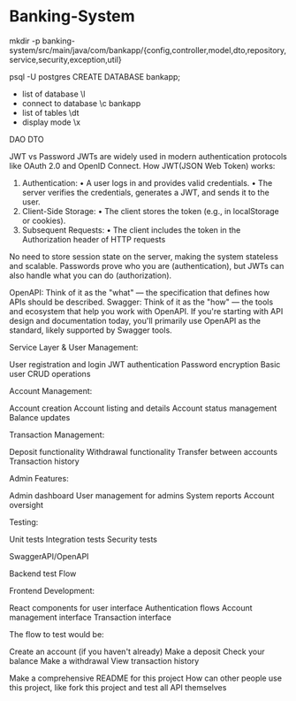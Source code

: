 # Banking-System


mkdir -p banking-system/src/main/java/com/bankapp/{config,controller,model,dto,repository,service,security,exception,util}



psql -U postgres
CREATE DATABASE bankapp;
- list of database
\l
- connect to database
\c bankapp
- list of tables
\dt
- display mode
\x




DAO
DTO

JWT vs Password
JWTs are widely used in modern authentication protocols like OAuth 2.0 and OpenID Connect.
How JWT(JSON Web Token) works:
1. Authentication:
• A user logs in and provides valid credentials.
• The server verifies the credentials, generates a JWT, and sends it to the user.
2. Client-Side Storage:
• The client stores the token (e.g., in localStorage or cookies).
3. Subsequent Requests:
• The client includes the token in the Authorization header of HTTP requests

No need to store session state on the server, making the system stateless and scalable.
Passwords prove who you are (authentication), but JWTs can also handle what you can do (authorization).

OpenAPI: Think of it as the "what" — the specification that defines how APIs should be described.
Swagger: Think of it as the "how" — the tools and ecosystem that help you work with OpenAPI.
If you're starting with API design and documentation today, you'll primarily use OpenAPI as the standard, likely supported by Swagger tools.


Service Layer & User Management:

User registration and login
JWT authentication
Password encryption
Basic user CRUD operations


Account Management:

Account creation
Account listing and details
Account status management
Balance updates


Transaction Management:

Deposit functionality
Withdrawal functionality
Transfer between accounts
Transaction history


Admin Features:

Admin dashboard
User management for admins
System reports
Account oversight


Testing:

Unit tests
Integration tests
Security tests

SwaggerAPI/OpenAPI


Backend test Flow 

Frontend Development:

React components for user interface
Authentication flows
Account management interface
Transaction interface

The flow to test would be:

Create an account (if you haven't already)
Make a deposit
Check your balance
Make a withdrawal
View transaction history


Make a comprehensive README for this project
How can other people use this project, like fork this project and test all API themselves
